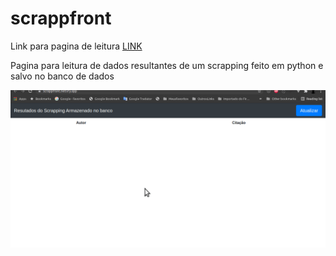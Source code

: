 # scrappfront

Link para pagina de leitura [LINK](https://scrappfront.netlify.app/)

Pagina para leitura de dados resultantes de um scrapping feito em python e salvo no banco de dados

![funcionamento](images/funcionamento.gif)

